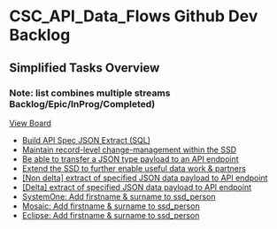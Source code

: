 # CSC_API_Data_Flows Github Dev Backlog

## Simplified Tasks Overview
### Note: list combines multiple streams Backlog/Epic/InProg/Completed)
[View Board](https://github.com/orgs/data-to-insight/projects/13)

- [Build API Spec JSON Extract (SQL)](https://github.com/data-to-insight/csc_api_data_collection/issues/2)
- [Maintain record-level change-management within the SSD](https://github.com/data-to-insight/csc_api_data_collection/issues/3)
- [Be able to transfer a JSON type payload to an API endpoint](https://github.com/data-to-insight/csc_api_data_collection/issues/4)
- [Extend the SSD to further enable useful data work & partners](https://github.com/data-to-insight/csc_api_data_collection/issues/7)
- [[Non delta] extract of specified JSON data payload to API endpoint](https://github.com/data-to-insight/csc_api_data_collection/issues/5)
- [[Delta] extract of specified JSON data payload to API endpoint](https://github.com/data-to-insight/csc_api_data_collection/issues/6)
- [SystemOne: Add firstname & surname to ssd_person](https://github.com/data-to-insight/csc_api_data_collection/issues/8)
- [Mosaic: Add firstname & surname to ssd_person](https://github.com/data-to-insight/csc_api_data_collection/issues/9)
- [Eclipse: Add firstname & surname to ssd_person](https://github.com/data-to-insight/csc_api_data_collection/issues/10)
